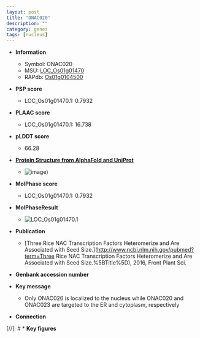 ```yaml
---
layout: post
title: "ONAC020"
description: ""
category: genes
tags: [nucleus]
---
```


* **Information**  
    + Symbol: ONAC020  
    + MSU: [LOC_Os01g01470](http://rice.plantbiology.msu.edu/cgi-bin/ORF_infopage.cgi?orf=LOC_Os01g01470)  
    + RAPdb: [Os01g0104500](http://rapdb.dna.affrc.go.jp/viewer/gbrowse_details/irgsp1?name=Os01g0104500)  

* **PSP score**  
    + LOC_Os01g01470.1: 0.7932 

* **PLAAC score**  
    + LOC_Os01g01470.1: 16.738 

* **pLDDT score**
    + 66.28

* **[Protein Structure from AlphaFold and UniProt](https://www.uniprot.org/uniprotkb/Q9FTY0/entry#structure)**
    + ![image](https://ricepsp.github.io/images/Q9/AF-Q9FTY0-F1.png))

* **MolPhase score**
    + LOC_Os01g01470.1: 0.7932

* **MolPhaseResult**
    + ![LOC_Os01g01470.1](https://ricepsp.github.io/pictures/LOC_Os01g/LOC_Os01g01470.1.png)

* **Publication**  
    + [Three Rice NAC Transcription Factors Heteromerize and Are Associated with Seed Size.](http://www.ncbi.nlm.nih.gov/pubmed?term=Three Rice NAC Transcription Factors Heteromerize and Are Associated with Seed Size.%5BTitle%5D), 2016, Front Plant Sci.

* **Genbank accession number**  

* **Key message**  
    + Only ONAC026 is localized to the nucleus while ONAC020 and ONAC023 are targeted to the ER and cytoplasm, respectively

* **Connection**  

[//]: # * **Key figures**  


